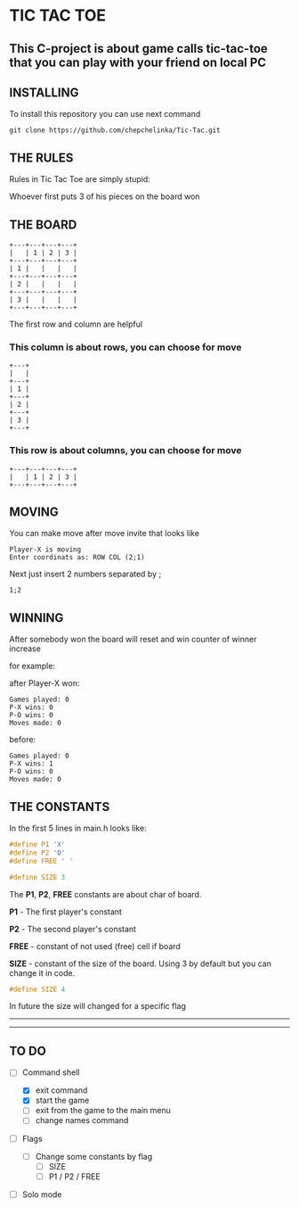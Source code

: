 # TIC TAC TOE

## This C-project is about game calls tic-tac-toe that you can play with your friend on local PC



## INSTALLING
To install this repository you can use next command

```
git clone https://github.com/chepchelinka/Tic-Tac.git
```


## THE RULES

Rules in Tic Tac Toe are simply stupid:

Whoever first puts 3 of his pieces on the board won


## THE BOARD

```
+---+---+---+---+
|   | 1 | 2 | 3 |
+---+---+---+---+
| 1 |   |   |   |
+---+---+---+---+
| 2 |   |   |   |
+---+---+---+---+
| 3 |   |   |   |
+---+---+---+---+
```

The first row and column are helpful

### This column is about rows, you can choose for move

```
+---+
|   |
+---+
| 1 |
+---+
| 2 |
+---+
| 3 |
+---+
```

### This row is about columns, you can choose for move

```
+---+---+---+---+
|   | 1 | 2 | 3 |
+---+---+---+---+
```


## MOVING

You can make move after move invite that looks like

```
Player-X is moving
Enter coordinats as: ROW COL (2;1)
```

Next just insert 2 numbers separated by ; 

```
1;2
```

## WINNING

After somebody won the board will reset and win counter of winner increase

for example:

after Player-X won:

```
Games played: 0
P-X wins: 0
P-O wins: 0
Moves made: 0
```

before:

```
Games played: 0
P-X wins: 1
P-O wins: 0
Moves made: 0
```


## THE CONSTANTS

In the first 5 lines in main.h looks like:

``` C
#define P1 'X'
#define P2 'O'
#define FREE ' '

#define SIZE 3
```

The __P1__, __P2__, __FREE__ constants are about char of board.

__P1__ - The first player's constant

__P2__ - The second player's constant

__FREE__ - constant of not used (free) cell if board

__SIZE__ - constant of the size of the board. Using 3 by default but you can change it in code.

``` C
#define SIZE 4
```

In future the size will changed for a specific flag

---
---

## TO DO

- [ ] Command shell

  - [x] exit command
  - [x] start the game
  - [ ] exit from the game to the main menu
  - [ ] change names command

- [ ] Flags

  - [ ] Change some constants by flag
    - [ ] SIZE
    - [ ] P1 / P2 / FREE

- [ ] Solo mode
